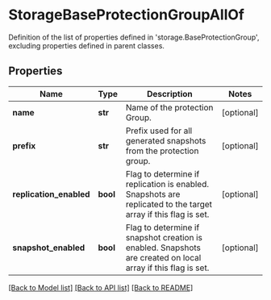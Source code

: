 # StorageBaseProtectionGroupAllOf

Definition of the list of properties defined in 'storage.BaseProtectionGroup', excluding properties defined in parent classes.
## Properties
Name | Type | Description | Notes
------------ | ------------- | ------------- | -------------
**name** | **str** | Name of the protection Group. | [optional] 
**prefix** | **str** | Prefix used for all generated snapshots from the protection group. | [optional] 
**replication_enabled** | **bool** | Flag to determine if replication is enabled. Snapshots are replicated to the target array if this flag is set. | [optional] 
**snapshot_enabled** | **bool** | Flag to determine if snapshot creation is enabled. Snapshots are created on local array if this flag is set. | [optional] 

[[Back to Model list]](../README.md#documentation-for-models) [[Back to API list]](../README.md#documentation-for-api-endpoints) [[Back to README]](../README.md)


